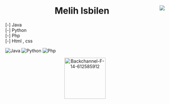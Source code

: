 
<h1 align="center"><b>Melih Isbilen <img align="right" src="https://camo.githubusercontent.com/abb97269de2982c379cbc128bba93ba724d8822bfbe082737772bd4feb59cb54/68747470733a2f2f63646e2e7261776769742e636f6d2f73696e647265736f726875732f617765736f6d652f643733303566333864323966656437386661383536353265336136336531353464643865383832392f6d656469612f62616467652e737667"></b></h1>

 [-] Java<br>
 [-] Python<br>
 [-] Php<br>
 [-] Html , css


![Java](https://img.shields.io/badge/-java-3f4441?style=plastic&logo=java) 
![Python](https://img.shields.io/badge/-Python-8fcfd1?style=plastic&logo=Python)
![Php](https://img.shields.io/badge/-php-394989?style=plastic&logo=php) 



<p align="center">
    <img src="https://i.ibb.co/tsx0NkS/Backchannel-F-14-612585912.webp" alt="Backchannel-F-14-612585912"
        height="130">
</p>
 <meta name="description" content="Developing and hacking">
 <meta name="keywords" content="instagram , facebook , google , tesla , amazon , cnn , fox news , nfl games , nfl scores , nba">
 <meta name="author" content="Meelih isbilen">
